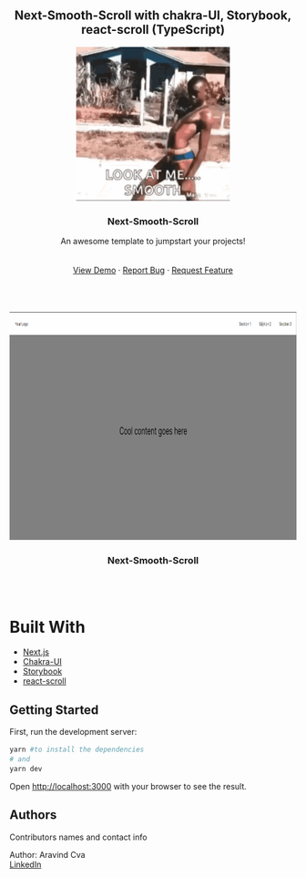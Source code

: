 <!-- PROJECT LOGO -->
<br />
<div align="center">
 <h2 align="center">Next-Smooth-Scroll with chakra-UI, Storybook, react-scroll (TypeScript) </h2>
  <a href="https://github.com/aravindasiva/next-smooth-scroll-template">
    <img src="smooth.gif" alt="smooth af boii" width="270" height="270">
  </a>

  <h3 align="center">Next-Smooth-Scroll </h3>

  <p align="center">
    An awesome template to jumpstart your projects!
    <br />
    <br />
    <br />
    <a href="https://next-smooth-scroll-template.vercel.app/">View Demo</a>
    ·
    <a href="https://github.com/aravindasiva/next-smooth-scroll-template/issues">Report Bug</a>
    ·
    <a href="https://github.com/aravindasiva/next-smooth-scroll-template/issues">Request Feature</a>
  </p>
</div>


<br/>
<br/>

<br />
<div align="center">
  <a href="https://github.com/aravindasiva/next-smooth-scroll-template">
    <img src="scroll-template.gif" alt="smooth af demo" width="800" height="400">
  </a>

  <h3 align="center">Next-Smooth-Scroll </h3>
</div>

<br/>
<br/>

# Built With


* [Next.js](https://nextjs.org/)
* [Chakra-UI](https://chakra-ui.com/docs/getting-started)
* [Storybook](https://storybook.js.org/docs/react/get-started/introduction)
* [react-scroll](https://yarnpkg.com/package/react-scroll)

## Getting Started

First, run the development server:

```bash
yarn #to install the dependencies
# and
yarn dev
```

Open [http://localhost:3000](http://localhost:3000) with your browser to see the result.

## Authors

Contributors names and contact info

Author: Aravind Cva <br/>
[LinkedIn](https://www.linkedin.com/in/aravindasiva/)
